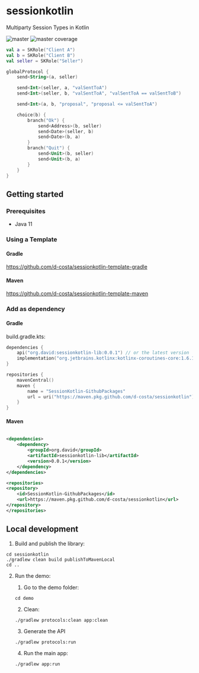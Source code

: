 # sessionkotlin

Multiparty Session Types in Kotlin

![master](https://github.com/d-costa/session-kotlin/actions/workflows/test_master.yml/badge.svg) ![master coverage](../badges/jacoco.svg)

```kotlin
val a = SKRole("Client A")
val b = SKRole("Client B")
val seller = SKRole("Seller")

globalProtocol {
    send<String>(a, seller)

    send<Int>(seller, a, "valSentToA")
    send<Int>(seller, b, "valSentToA", "valSentToA == valSentToB")

    send<Int>(a, b, "proposal", "proposal <= valSentToA")

    choice(b) {
        branch("Ok") {
            send<Address>(b, seller)
            send<Date>(seller, b)
            send<Date>(b, a)
        }
        branch("Quit") {
            send<Unit>(b, seller)
            send<Unit>(b, a)
        }
    }
}
```

## Getting started

### Prerequisites

- Java 11

### Using a Template

#### Gradle

https://github.com/d-costa/sessionkotlin-template-gradle

#### Maven

https://github.com/d-costa/sessionkotlin-template-maven

### Add as dependency

#### Gradle

build.gradle.kts:

```kotlin
dependencies {
    api("org.david:sessionkotlin-lib:0.0.1") // or the latest version
    implementation("org.jetbrains.kotlinx:kotlinx-coroutines-core:1.6.1")
}

repositories {
    mavenCentral()
    maven {
        name = "SessionKotlin-GithubPackages"
        url = uri("https://maven.pkg.github.com/d-costa/sessionkotlin")
    }
}

```

#### Maven

```xml

<dependencies>
    <dependency>
        <groupId>org.david</groupId>
        <artifactId>sessionkotlin-lib</artifactId>
        <version>0.0.1</version>
    </dependency>
</dependencies>

<repositories>
<repository>
    <id>SessionKotlin-GithubPackages</id>
    <url>https://maven.pkg.github.com/d-costa/sessionkotlin</url>
</repository>
</repositories>
```

## Local development

1. Build and publish the library:

```
cd sessionkotlin
./gradlew clean build publishToMavenLocal
cd ..
```

2. Run the demo:
    1. Go to the demo folder:
    ```
    cd demo
    ```

    2. Clean:

    ```
    ./gradlew protocols:clean app:clean
    ```

    3. Generate the API

    ```
    ./gradlew protocols:run
    ```

    4. Run the main app:

    ```
    ./gradlew app:run
    ```
